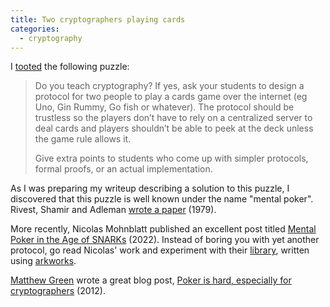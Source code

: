 ```yaml
---
title: Two cryptographers playing cards
categories:
  - cryptography
---
```

I [tooted](https://infosec.exchange/@alok/111161449025589921) the following puzzle:
> Do you teach cryptography? 
> If yes, ask your students to design a protocol for two people to play a cards game over the internet (eg Uno, Gin Rummy, Go fish or whatever). The protocol should be trustless so the players don’t have to rely on a centralized server to deal cards and players shouldn’t be able to peek at the deck unless the game rule allows it.
>
> Give extra points to students who come up with simpler protocols, formal proofs, or an actual implementation.

As I was preparing my writeup describing a solution to this puzzle, I discovered that this puzzle is well known under the name "mental poker". Rivest, Shamir and Adleman [wrote a paper](https://apps.dtic.mil/dtic/tr/fulltext/u2/a066331.pdf) (1979).

More recently, Nicolas Mohnblatt published an excellent post titled [Mental Poker in the Age of SNARKs](https://geometry.xyz/notebook/mental-poker-in-the-age-of-snarks-part-1) (2022). Instead of boring you with yet another protocol, go read Nicolas' work and experiment with their [library](https://github.com/geometryresearch/mental-poker), written using [arkworks](https://github.com/arkworks-rs).

[Matthew Green](https://en.wikipedia.org/wiki/Matthew_D._Green) wrote a great blog post, [Poker is hard, especially for cryptographers](https://blog.cryptographyengineering.com/2012/04/02/poker-is-hard-especially-for/) (2012).
